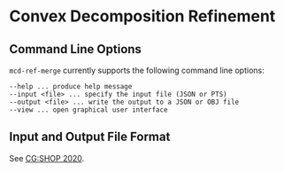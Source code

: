 # Convex Decomposition Refinement

## Command Line Options
`mcd-ref-merge` currently supports the following command line options:
~~~~
--help ... produce help message
--input <file> ... specify the input file (JSON or PTS)
--output <file> ... write the output to a JSON or OBJ file
--view ... open graphical user interface
~~~~

## Input and Output File Format

See [CG:SHOP 2020](https://cgshop.ibr.cs.tu-bs.de/competition/cg-shop-2020/instance-format).
